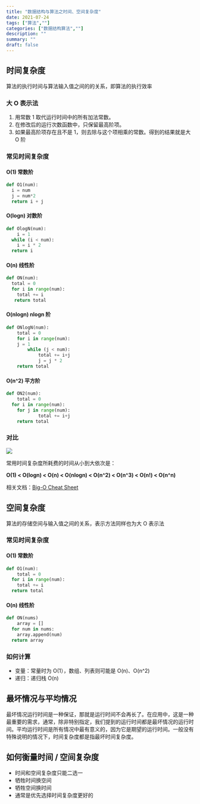 ```yaml
---
title: "数据结构与算法之时间、空间复杂度"
date: 2021-07-24
tags: ["算法",""]
categories: ["数据结构算法",""]
description: ""
summary: ""
draft: false
---
```


## 时间复杂度

算法的执行时间与算法输入值之间的的关系，即算法的执行效率

### 大 O 表示法

1. 用常数 1 取代运行时间中的所有加法常数。
2. 在修改后的运行次数函数中，只保留最高阶项。
3. 如果最高阶项存在且不是 1，则去除与这个项相乘的常数。得到的结果就是大 O 阶

### 常见时间复杂度

#### O(1) 常数阶

```python
def O1(num):
  i = num
  j = num*2
  return i + j
```

#### O(logn) 对数阶

```python
def OlogN(num):
	i = 1
  while (i < num):
    i = i * 2
  return i
```

#### O(n) 线性阶

```python
def ON(num):
  total = 0
  for i in range(num):
    total += i
   return total
```



#### O(nlogn) nlogn 阶

```python
def ONlogN(num):
	total = 0
	for i in range(num):
    j = 1
		while (j < num):
			total += i+j
			j = j * 2
	return total
```

#### O(n^2) 平方阶

```python
def ON2(num):
	total = 0
  for i in range(num):
    for j in range(num):
			total += i+j
	return total
```

### 对比

![](https://img.aladdinding.cn/bigOcomplexity.png)

常用时间复杂度所耗费的时间从小到大依次是：

**O(1) < O(logn) < O(n)  < O(nlogn) < O(n^2) < O(n^3) < O(n!) < O(n^n)**

相关文档：[Big-O Cheat Sheet](https://www.bigocheatsheet.com/)

## 空间复杂度

算法的存储空间与输入值之间的关系，表示方法同样也为大 O 表示法

### 常见时间复杂度

#### O(1) 常数阶

```python
def O1(num):
	total = 0
  for i in range(num):
    total += i
  return total
```

#### O(n) 线性阶

```python
def ON(nums)
	array = []
  for num in nums:
    array.append(num)
  return array
```

### 如何计算

- 变量：常量时为 O(1），数组、列表则可能是 O(n)、O(n^2)
- 递归：递归栈 O(n)

## 最坏情况与平均情况

最坏情况运行时间是一种保证，那就是运行时间不会再长了。在应用中，这是一种最重要的需求，通常，除非特别指定，我们提到的运行时间都是最坏情况的运行时间。平均运行时间是所有情况中最有意义的，因为它是期望的运行时间。一般没有特殊说明的情况下，时间复杂度都是指最坏时间复杂度。

## 如何衡量时间 / 空间复杂度

- 时间和空间复杂度只能二选一
- 牺牲时间换空间
- 牺牲空间换时间
- 通常是优先选择时间复杂度更好的

